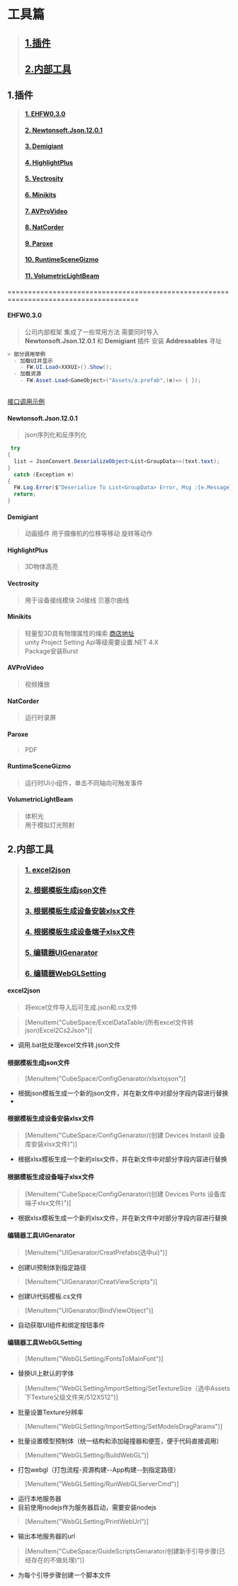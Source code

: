 # 工具篇
> ## [1.插件](#1插件)
> ## [2.内部工具](#2内部工具)

## 1.插件

> #### [1. EHFW0.3.0](#EHFW0.3.0)
> #### [2. Newtonsoft.Json.12.0.1](#newtonsoftjson1201)
> #### [3. Demigiant](#demigiant)
> #### [4. HighlightPlus](#highlightplus)
> #### [5. Vectrosity](#vectrosity)
> #### [6. Minikits](#minikits)
> #### [7. AVProVideo](#avprovideo)
> #### [8. NatCorder](#natcorder)
> #### [9. Paroxe](#paroxe)
> #### [10. RuntimeSceneGizmo](#runtimescenegizmo)
> #### [11. VolumetricLightBeam](#volumetriclightbeam)



======================================================================================


#### EHFW0.3.0

> 公司内部框架 集成了一些常用方法
> 需要同时导入 **Newtonsoft.Json.12.0.1** 和 **Demigiant** 插件
> 安装 **Addressables** 寻址

```csharp
> 部分调用举例
  - 加载UI并显示 
    - FW.UI.Load<XXXUI>().Show();
  - 加载资源 
    - FW.Asset.Load<GameObject>("Assets/a.prefab",(e)=> { });
  
```
 [接口调用示例](FW.cs)


#### Newtonsoft.Json.12.0.1
> json序列化和反序列化

```csharp
 try
{
  list = JsonConvert.DeserializeObject<List<GroupData>>(text.text);
}
  catch (Exception e)
{
  FW.Log.Error($"Deserialize To List<GroupData> Error, Msg :{e.Message}");
  return;
}
```

#### Demigiant
> 动画插件 用于摄像机的位移等移动 旋转等动作

#### HighlightPlus
> 3D物体高亮




#### Vectrosity
> 用于设备接线模块 2d接线
> 贝塞尔曲线

#### Minikits
> 轻量型3D具有物理属性的绳索 [商店地址](https://assetstore.unity.com/packages/tools/physics/rope-minikit-154662)  
> unity Project Setting Api等级需要设置.NET 4.X  
> Package安装Burst  

#### AVProVideo
>视频播放  

#### NatCorder
>运行时录屏  

#### Paroxe
> PDF  

#### RuntimeSceneGizmo
>运行时UI小组件，单击不同轴向可触发事件  


#### VolumetricLightBeam
>体积光  
>用于模拟灯光照射  

## 2.内部工具

> ### [1. excel2json](#excel2json)  
> ### [2. 根据模板生成json文件](#根据模板生成json文件)  
> ### [3. 根据模板生成设备安装xlsx文件](#根据模板生成设备安装xlsx文件)  
> ### [4. 根据模板生成设备端子xlsx文件](#根据模板生成设备端子xlsx文件)  
> ### [5. 编辑器UIGenarator](#编辑器工具uigenarator)  
> ### [6. 编辑器WebGLSetting](#编辑器工具webglsetting)




#### excel2json
>将excel文件导入后可生成.json和.cs文件

>[MenuItem("CubeSpace/ExcelDataTable/(所有excel文件转json)Excel2Cs2Json")]
  - 调用.bat批处理excel文件转.json文件
  
#### 根据模板生成json文件
>[MenuItem("CubeSpace/ConfigGenarator/xlsxtojson")]
  - 根据json模板生成一个新的json文件，并在新文件中对部分字段内容进行替换
  - 
#### 根据模板生成设备安装xlsx文件
>[MenuItem("CubeSpace/ConfigGenarator/(创建 Devices Instanll 设备库安装xlsx文件)")]
  - 根据xlsx模板生成一个新的xlsx文件，并在新文件中对部分字段内容进行替换

#### 根据模板生成设备端子xlsx文件
>[MenuItem("CubeSpace/ConfigGenarator/(创建 Devices Ports 设备库端子xlsx文件)")]
  - 根据xlsx模板生成一个新的xlsx文件，并在新文件中对部分字段内容进行替换

#### 编辑器工具UIGenarator

>[MenuItem("UIGenarator/CreatPrefabs(选中ui)")]
  - 创建UI预制体到指定路径
>[MenuItem("UIGenarator/CreatViewScripts")]
  - 创建UI代码模板.cs文件
>[MenuItem("UIGenarator/BindViewObject")]
  - 自动获取UI组件和绑定按钮事件

#### 编辑器工具WebGLSetting
>[MenuItem("WebGLSetting/FontsToMainFont")]
 - 替换UI上默认的字体

>[MenuItem("WebGLSetting/ImportSetting/SetTextureSize（选中Assets下Texture父级文件夹/512X512")]
 - 批量设置Texture分辨率

>[MenuItem("WebGLSetting/ImportSetting/SetModelsDragParams")]
 - 批量设置模型预制体（统一结构和添加碰撞器和便签，便于代码直接调用）

>[MenuItem("WebGLSetting/BuildWebGL")]
 - 打包webgl（打包流程-资源构建--App构建--到指定路径）

>[MenuItem("WebGLSetting/RunWebGLServerCmd")]
 - 运行本地服务器
 - 目前使用nodejs作为服务器启动，需要安装nodejs
  
>[MenuItem("WebGLSetting/PrintWebUrl")]
 - 输出本地服务器的url 
  
>  [MenuItem("CubeSpace/GuideScriptsGenarator/创建新手引导步骤(已经存在的不做处理)")]
 - 为每个引导步骤创建一个脚本文件

